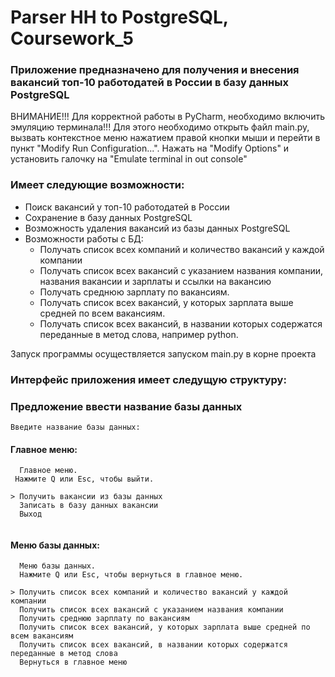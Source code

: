 # Parser HH to PostgreSQL, Coursework_5

### Приложение предназначено для получения и внесения вакансий топ-10 работодатей в России в базу данных PostgreSQL

ВНИМАНИЕ!!! Для корректной работы в PyCharm, необходимо включить эмуляцию терминала!!!
Для этого необходимо открыть файл main.py, вызвать контекстное меню нажатием правой кнопки мыши
и перейти в пункт "Modify Run Configuration...". Нажать на "Modify Options" и установить галочку на 
"Emulate terminal in out console"

### Имеет следующие возможности:
- Поиск вакансий у топ-10 работодатей в России
- Сохранение в базу данных PostgreSQL
- Возможность удаления вакансий из базы данных PostgreSQL
- Возможности работы с БД:
  - Получать список всех компаний и количество вакансий у каждой компании
  - Получать список всех вакансий с указанием названия компании, названия вакансии и зарплаты и ссылки на вакансию
  - Получать среднюю зарплату по вакансиям.
  - Получать список всех вакансий, у которых зарплата выше средней по всем вакансиям.
  - Получать список всех вакансий, в названии которых содержатся переданные в метод слова, например python.
 
Запуск программы осуществляется запуском main.py в корне проекта

### Интерфейс приложения имеет следущую структуру:

### Предложение ввести название базы данных

```
Введите название базы данных: 
```

#### Главное меню:

```
  Главное меню.                                                                                                                                                                                                             
 Нажмите Q или Esc, чтобы выйти.                                                                                                                                                                                            
                                                                                                                                                                                                                            
> Получить вакансии из базы данных                                                                                                                                                                                          
  Записать в базу данных вакансии                                                                                                                                                                                           
  Выход
          
```

#### Меню базы данных:

```
  Меню базы данных.                                                                                                                                                                                                         
  Нажмите Q или Esc, чтобы вернуться в главное меню.                                                                                                                                                                        
                                                                                                                                                                                                                            
> Получить список всех компаний и количество вакансий у каждой компании                                                                                                                                                     
  Получить список всех вакансий с указанием названия компании                                                                                                                                                               
  Получить среднюю зарплату по вакансиям                                                                                                                                                                                    
  Получить список всех вакансий, у которых зарплата выше средней по всем вакансиям                                                                                                                                          
  Получить список всех вакансий, в названии которых содержатся переданные в метод слова                                                                                                                                     
  Вернуться в главное меню      
```





